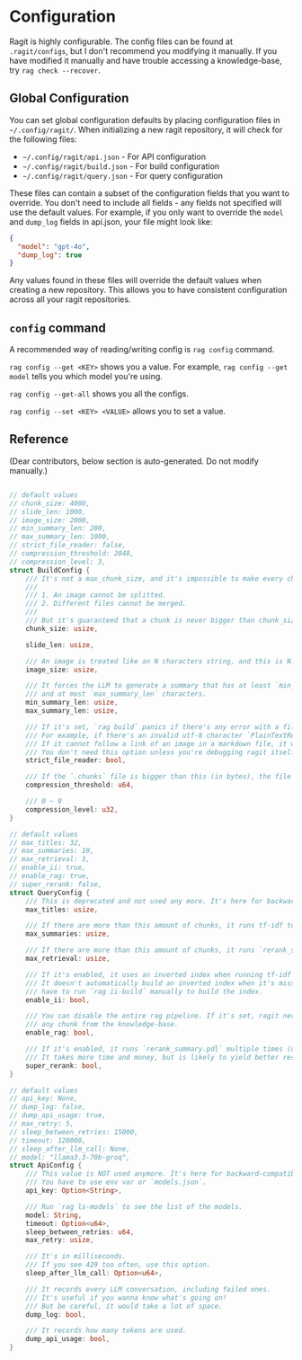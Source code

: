 # Configuration

Ragit is highly configurable. The config files can be found at `.ragit/configs`, but I don't recommend you modifying it manually. If you have modified it manually and have trouble accessing a knowledge-base, try `rag check --recover`.

## Global Configuration

You can set global configuration defaults by placing configuration files in `~/.config/ragit/`. When initializing a new ragit repository, it will check for the following files:

- `~/.config/ragit/api.json` - For API configuration
- `~/.config/ragit/build.json` - For build configuration
- `~/.config/ragit/query.json` - For query configuration

These files can contain a subset of the configuration fields that you want to override. You don't need to include all fields - any fields not specified will use the default values. For example, if you only want to override the `model` and `dump_log` fields in api.json, your file might look like:

```json
{
  "model": "gpt-4o",
  "dump_log": true
}
```

Any values found in these files will override the default values when creating a new repository. This allows you to have consistent configuration across all your ragit repositories.

## `config` command

A recommended way of reading/writing config is `rag config` command.

`rag config --get <KEY>` shows you a value. For example, `rag config --get model` tells you which model you're using.

`rag config --get-all` shows you all the configs.

`rag config --set <KEY> <VALUE>` allows you to set a value.

## Reference

(Dear contributors, below section is auto-generated. Do not modify manually.)

```rust

// default values
// chunk_size: 4000,
// slide_len: 1000,
// image_size: 2000,
// min_summary_len: 200,
// max_summary_len: 1000,
// strict_file_reader: false,
// compression_threshold: 2048,
// compression_level: 3,
struct BuildConfig {
    /// It's not a max_chunk_size, and it's impossible to make every chunk have the same size because
    ///
    /// 1. An image cannot be splitted.
    /// 2. Different files cannot be merged.
    ///
    /// But it's guaranteed that a chunk is never bigger than chunk_size * 2.
    chunk_size: usize,

    slide_len: usize,

    /// An image is treated like an N characters string, and this is N.
    image_size: usize,

    /// It forces the LLM to generate a summary that has at least `min_summary_len` characters
    /// and at most `max_summary_len` characters.
    min_summary_len: usize,
    max_summary_len: usize,

    /// If it's set, `rag build` panics if there's any error with a file.
    /// For example, if there's an invalid utf-8 character `PlainTextReader` would die.
    /// If it cannot follow a link of an image in a markdown file, it would die.
    /// You don't need this option unless you're debugging ragit itself.
    strict_file_reader: bool,

    /// If the `.chunks` file is bigger than this (in bytes), the file is compressed
    compression_threshold: u64,

    /// 0 ~ 9
    compression_level: u32,
}

// default values
// max_titles: 32,
// max_summaries: 10,
// max_retrieval: 3,
// enable_ii: true,
// enable_rag: true,
// super_rerank: false,
struct QueryConfig {
    /// This is deprecated and not used any more. It's here for backward compatibility.
    max_titles: usize,

    /// If there are more than this amount of chunks, it runs tf-idf to select chunks.
    max_summaries: usize,

    /// If there are more than this amount of chunks, it runs `rerank_summary` prompt to select chunks.
    max_retrieval: usize,

    /// If it's enabled, it uses an inverted index when running tf-idf search.
    /// It doesn't automatically build an inverted index when it's missing. You
    /// have to run `rag ii-build` manually to build the index.
    enable_ii: bool,

    /// You can disable the entire rag pipeline. If it's set, ragit never retrieves
    /// any chunk from the knowledge-base.
    enable_rag: bool,

    /// If it's enabled, it runs `rerank_summary.pdl` multiple times (usually 5 times) with much more candidates.
    /// It takes more time and money, but is likely to yield better result.
    super_rerank: bool,
}

// default values
// api_key: None,
// dump_log: false,
// dump_api_usage: true,
// max_retry: 5,
// sleep_between_retries: 15000,
// timeout: 120000,
// sleep_after_llm_call: None,
// model: "llama3.3-70b-groq",
struct ApiConfig {
    /// This value is NOT used anymore. It's here for backward-compatibility.
    /// You have to use env var or `models.json`.
    api_key: Option<String>,

    /// Run `rag ls-models` to see the list of the models.
    model: String,
    timeout: Option<u64>,
    sleep_between_retries: u64,
    max_retry: usize,

    /// It's in milliseconds.
    /// If you see 429 too often, use this option.
    sleep_after_llm_call: Option<u64>,

    /// It records every LLM conversation, including failed ones.
    /// It's useful if you wanna know what's going on!
    /// But be careful, it would take a lot of space.
    dump_log: bool,

    /// It records how many tokens are used.
    dump_api_usage: bool,
}
```
